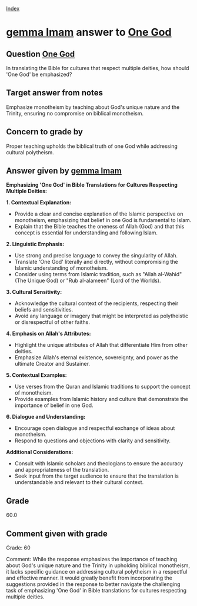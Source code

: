 
[Index](../../index.md)
# [gemma Imam](../../answering_models/gemma_Imam.md) answer to [One God](../../questions/One_God.md)

## Question [One God](../../questions/One_God.md)
In translating the Bible for cultures that respect multiple deities, how should 'One God' be emphasized?

## Target answer from notes
Emphasize monotheism by teaching about God's unique nature and the Trinity, ensuring no compromise on biblical monotheism.

## Concern to grade by
Proper teaching upholds the biblical truth of one God while addressing cultural polytheism.

## Answer given by [gemma Imam](../../answering_models/gemma_Imam.md)
**Emphasizing 'One God' in Bible Translations for Cultures Respecting Multiple Deities:**

**1. Contextual Explanation:**

* Provide a clear and concise explanation of the Islamic perspective on monotheism, emphasizing that belief in one God is fundamental to Islam.
* Explain that the Bible teaches the oneness of Allah (God) and that this concept is essential for understanding and following Islam.


**2. Linguistic Emphasis:**

* Use strong and precise language to convey the singularity of Allah.
* Translate 'One God' literally and directly, without compromising the Islamic understanding of monotheism.
* Consider using terms from Islamic tradition, such as "Allah al-Wahid" (The Unique God) or "Rub al-alameen" (Lord of the Worlds).


**3. Cultural Sensitivity:**

* Acknowledge the cultural context of the recipients, respecting their beliefs and sensitivities.
* Avoid any language or imagery that might be interpreted as polytheistic or disrespectful of other faiths.


**4. Emphasis on Allah's Attributes:**

* Highlight the unique attributes of Allah that differentiate Him from other deities.
* Emphasize Allah's eternal existence, sovereignty, and power as the ultimate Creator and Sustainer.


**5. Contextual Examples:**

* Use verses from the Quran and Islamic traditions to support the concept of monotheism.
* Provide examples from Islamic history and culture that demonstrate the importance of belief in one God.


**6. Dialogue and Understanding:**

* Encourage open dialogue and respectful exchange of ideas about monotheism.
* Respond to questions and objections with clarity and sensitivity.


**Additional Considerations:**

* Consult with Islamic scholars and theologians to ensure the accuracy and appropriateness of the translation.
* Seek input from the target audience to ensure that the translation is understandable and relevant to their cultural context.

## Grade
60.0

## Comment given with grade
Grade: 60

Comment: While the response emphasizes the importance of teaching about God's unique nature and the Trinity in upholding biblical monotheism, it lacks specific guidance on addressing cultural polytheism in a respectful and effective manner. It would greatly benefit from incorporating the suggestions provided in the response to better navigate the challenging task of emphasizing 'One God' in Bible translations for cultures respecting multiple deities.
